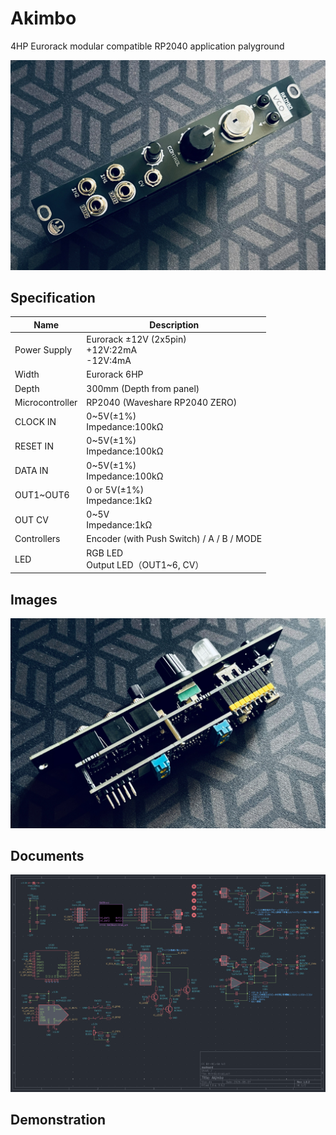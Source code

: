 # Akimbo
4HP Eurorack modular compatible RP2040 application palyground

![module_01](/_data/module_01.jpg)  

## Specification

|Name|Description|
|---|---|
| Power Supply | Eurorack ±12V (2x5pin)<br> +12V:22mA<br>-12V:4mA |
| Width | Eurorack 6HP |
| Depth | 300mm (Depth from panel) |
| Microcontroller | RP2040 (Waveshare RP2040 ZERO) |
| CLOCK IN | 0~5V(±1%)<br>Impedance:100kΩ |
| RESET IN | 0~5V(±1%)<br>Impedance:100kΩ |
| DATA IN | 0~5V(±1%)<br>Impedance:100kΩ |
| OUT1~OUT6 | 0 or 5V(±1%)<br>Impedance:1kΩ |
| OUT CV | 0~5V<br>Impedance:1kΩ |
| Controllers | Encoder (with Push Switch) / A / B / MODE |
| LED | RGB LED <br>Output LED（OUT1~6, CV） |

## Images

![module_02](/_data/module_02.jpg)  

## Documents

![schematic](/_data/schematic01.png)  

## Demonstration
